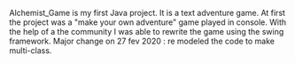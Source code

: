  Alchemist_Game is my first Java project. It is a text adventure game.
 At first the project was a "make your own adventure" game played in console.
 With the help of a the community I was able to rewrite the game using the
 swing  framework. 
Major change on 27 fev 2020 : re modeled the code to make multi-class. 
